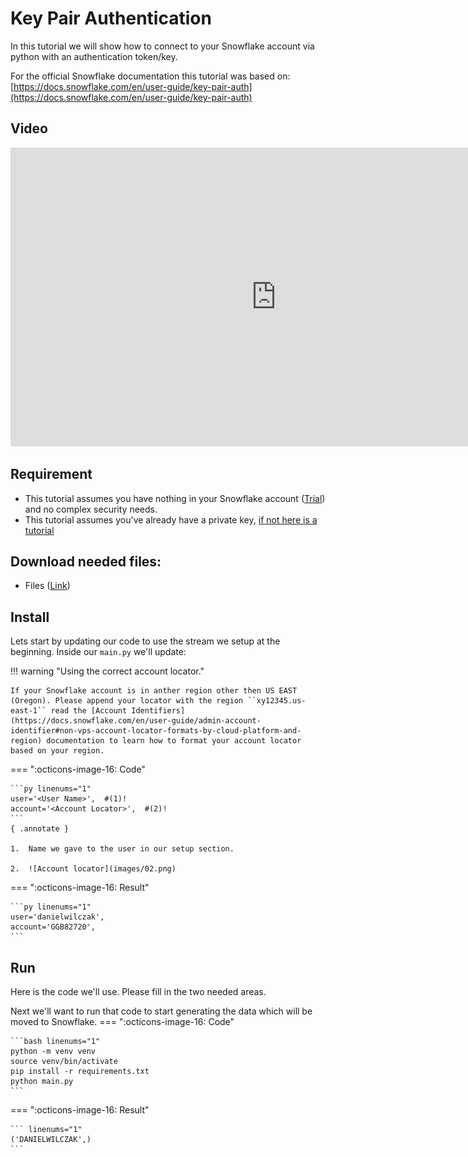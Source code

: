 # Key Pair Authentication
In this tutorial we will show how to connect to your Snowflake account via python with an authentication token/key.

For the official Snowflake documentation this tutorial was based on:
[https://docs.snowflake.com/en/user-guide/key-pair-auth](https://docs.snowflake.com/en/user-guide/key-pair-auth)

## Video
<iframe width="850px" height="478px" src="https://www.youtube.com/embed/WdCLossuS8U?si=06NU0Kv466KnmWu3" title="YouTube video player" frameborder="0" allow="accelerometer; autoplay; clipboard-write; encrypted-media; gyroscope; picture-in-picture; web-share" referrerpolicy="strict-origin-when-cross-origin" allowfullscreen></iframe>

## Requirement
- This tutorial assumes you have nothing in your Snowflake account ([Trial](https://signup.snowflake.com/)) and no complex security needs.
- This tutorial assumes you've already have a private key, [if not here is a tutorial](https://sfc-gh-dwilczak.github.io/tutorials/configurations/security/key_pair/)


## Download needed files:
- Files ([Link](https://sfc-gh-dwilczak.github.io/tutorials/configurations/security/python/files/files.zip))                

## Install
Lets start by updating our code to use the stream we setup at the beginning. Inside our ``main.py`` we'll update:

!!! warning "Using the correct account locator."

    If your Snowflake account is in anther region other then US EAST (Oregon). Please append your locator with the region ``xy12345.us-east-1`` read the [Account Identifiers](https://docs.snowflake.com/en/user-guide/admin-account-identifier#non-vps-account-locator-formats-by-cloud-platform-and-region) documentation to learn how to format your account locator based on your region. 

=== ":octicons-image-16: Code"

    ```py linenums="1"
    user='<User Name>',  #(1)! 
    account='<Account Locator>',  #(2)!
    ```
    { .annotate }
    
    1.  Name we gave to the user in our setup section.

    2.  ![Account locator](images/02.png)

=== ":octicons-image-16: Result"

    ```py linenums="1"
    user='danielwilczak',
    account='GGB82720',
    ```

## Run
Here is the code we'll use. Please fill in the two needed areas.

Next we'll want to run that code to start generating the data which will be moved to Snowflake.
=== ":octicons-image-16: Code"

    ```bash linenums="1"
    python -m venv venv 
    source venv/bin/activate
    pip install -r requirements.txt
    python main.py
    ```

=== ":octicons-image-16: Result"

    ``` linenums="1"
    ('DANIELWILCZAK',)
    ```
